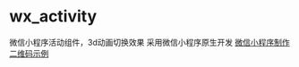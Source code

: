 # wx_activity
微信小程序活动组件，3d动画切换效果
采用微信小程序原生开发
[微信小程序制作二维码示例](https://github.com/yuzhouxiaogegit/wx_activity/blob/master/20210811225916.png)
